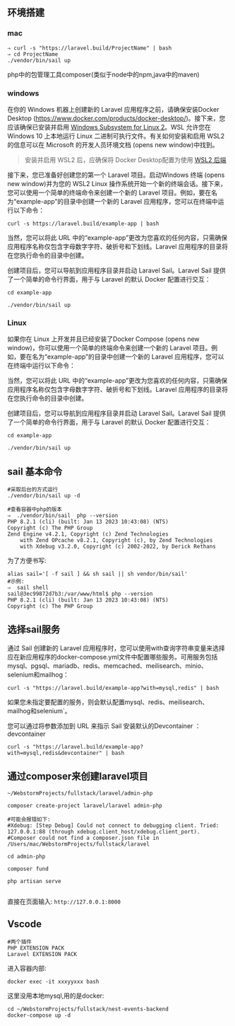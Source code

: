 


## 环境搭建

### mac

```shell
⇒ curl -s "https://laravel.build/ProjectName" | bash
⇒ cd ProjectName
./vendor/bin/sail up

```

php中的包管理工具composer(类似于node中的npm,java中的maven)


### windows

在你的 Windows 机器上创建新的 Laravel 应用程序之前，请确保安装Docker Desktop (https://www.docker.com/products/docker-desktop/)。接下来，您应该确保已安装并启用 [Windows Subsystem for Linux 2](https://learn.microsoft.com/en-us/windows/wsl/install)。WSL 允许您在 Windows 10 上本地运行 Linux 二进制可执行文件。有关如何安装和启用 WSL2 的信息可以在 Microsoft 的开发人员环境文档 (opens new window)中找到。

>安装并启用 WSL2 后，应确保将 Docker Desktop配置为使用 [WSL2 后端](https://docs.docker.com/desktop/windows/wsl/)

接下来，您已准备好创建您的第一个 Laravel 项目。启动Windows 终端 (opens new window)并为您的 WSL2 Linux 操作系统开始一个新的终端会话。接下来，您可以使用一个简单的终端命令来创建一个新的 Laravel 项目。例如，要在名为“example-app”的目录中创建一个新的 Laravel 应用程序，您可以在终端中运行以下命令：

```shell
curl -s https://laravel.build/example-app | bash
```
当然，您可以将此 URL 中的“example-app”更改为您喜欢的任何内容，只需确保应用程序名称仅包含字母数字字符、破折号和下划线。Laravel 应用程序的目录将在您执行命令的目录中创建。

创建项目后，您可以导航到应用程序目录并启动 Laravel Sail。Laravel Sail 提供了一个简单的命令行界面，用于与 Laravel 的默认 Docker 配置进行交互：

```shell
cd example-app
 
./vendor/bin/sail up
```


### Linux

如果你在 Linux 上开发并且已经安装了Docker Compose (opens new window)，你可以使用一个简单的终端命令来创建一个新的 Laravel 项目。例如，要在名为“example-app”的目录中创建一个新的 Laravel 应用程序，您可以在终端中运行以下命令：

当然，您可以将此 URL 中的“example-app”更改为您喜欢的任何内容，只需确保应用程序名称仅包含字母数字字符、破折号和下划线。Laravel 应用程序的目录将在您执行命令的目录中创建。

创建项目后，您可以导航到应用程序目录并启动 Laravel Sail。Laravel Sail 提供了一个简单的命令行界面，用于与 Laravel 的默认 Docker 配置进行交互：

```shell
cd example-app
 
./vendor/bin/sail up
```


## sail 基本命令

```shell
#采取后台的方式运行
./vendor/bin/sail up -d

#查看容器中php的版本
⇒  ./vendor/bin/sail  php --version
PHP 8.2.1 (cli) (built: Jan 13 2023 10:43:08) (NTS)
Copyright (c) The PHP Group
Zend Engine v4.2.1, Copyright (c) Zend Technologies
    with Zend OPcache v8.2.1, Copyright (c), by Zend Technologies
    with Xdebug v3.2.0, Copyright (c) 2002-2022, by Derick Rethans
```

为了方便书写:
```shell
alias sail='[ -f sail ] && sh sail || sh vendor/bin/sail'
#示例:
⇒  sail shell
sail@3ec99872d7b3:/var/www/html$ php --version
PHP 8.2.1 (cli) (built: Jan 13 2023 10:43:08) (NTS)
Copyright (c) The PHP Group

```


## 选择sail服务

通过 Sail 创建新的 Laravel 应用程序时，您可以使用with查询字符串变量来选择应在新应用程序的docker-compose.yml文件中配置哪些服务。可用服务包括mysql、pgsql、mariadb、redis、memcached、meilisearch、minio、selenium和mailhog：

```shell
curl -s "https://laravel.build/example-app?with=mysql,redis" | bash
```

如果您未指定要配置的服务，则会默认配置mysql、redis、meilisearch、mailhog和selenium`。

您可以通过将参数添加到 URL 来指示 Sail 安装默认的Devcontainer ：devcontainer


```shell
curl -s "https://laravel.build/example-app?with=mysql,redis&devcontainer" | bash
```
## 通过composer来创建laravel项目

```shell
~/WebstormProjects/fullstack/laravel/admin-php

composer create-project laravel/laravel admin-php
 
#可能会报错如下:
#Xdebug: [Step Debug] Could not connect to debugging client. Tried: 127.0.0.1:88 (through xdebug.client_host/xdebug.client_port).
#Composer could not find a composer.json file in /Users/mac/WebstormProjects/fullstack/laravel

cd admin-php

composer fund

php artisan serve


```

直接在页面输入: `http://127.0.0.1:8000`



## Vscode

```shell
#两个插件
PHP EXTENSION PACK
Laravel EXTENSION PACK
```



进入容器内部:

```shell
docker exec -it xxxyyxxx bash
```



这里没用本地mysql,用的是docker:

```shell
cd ~/WebstormProjects/fullstack/nest-events-backend
docker-compose up -d
```





